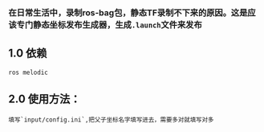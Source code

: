 ### 在日常生活中，录制ros-bag包，静态TF录制不下来的原因。这是应该专门静态坐标发布生成器，生成`.launch`文件来发布
## 1.0 依赖
```
ros melodic
```
## 2.0 使用方法：
```
填写`input/config.ini`,把父子坐标名字填写进去，需要多对就填写对多
```
